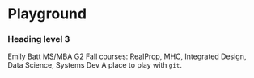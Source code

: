 # Playground
### Heading level 3	
Emily Batt 
MS/MBA G2
Fall courses: RealProp, MHC, Integrated Design, Data Science, Systems Dev
A place to play with `git`.
